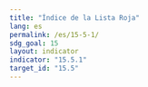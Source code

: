 ```yaml
---
title: "Índice de la Lista Roja"
lang: es
permalink: /es/15-5-1/
sdg_goal: 15
layout: indicator
indicator: "15.5.1"
target_id: "15.5"
---
```


